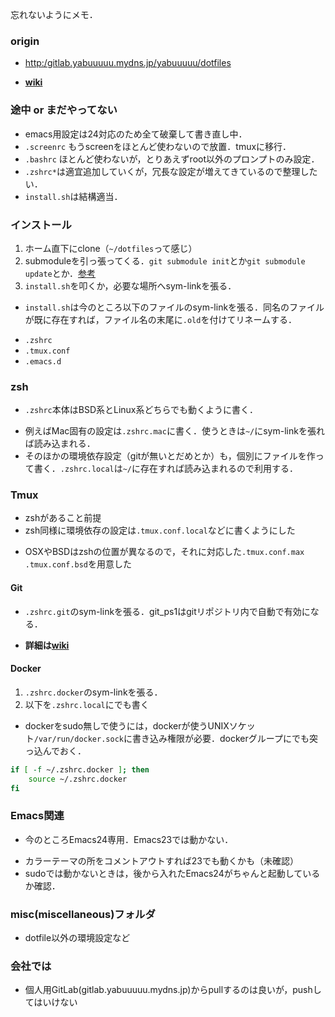 忘れないようにメモ．

### origin
* [http:/gitlab.yabuuuuu.mydns.jp/yabuuuuu/dotfiles](http://gitlab.yabuuuuu.mydns.jp/yabuuuuu/dotfiles)
 - **[wiki](http://gitlab.yabuuuuu.mydns.jp/yabuuuuu/dotfiles/wikis/home)**

### 途中 or まだやってない
* emacs用設定は24対応のため全て破棄して書き直し中．
* `.screenrc` もうscreenをほとんど使わないので放置．tmuxに移行．
* `.bashrc` ほとんど使わないが，とりあえずroot以外のプロンプトのみ設定．
* `.zshrc*`は適宜追加していくが，冗長な設定が増えてきているので整理したい．
* `install.sh`は結構適当．

### インストール
1. ホーム直下にclone（`~/dotfiles`って感じ）
1. submoduleを引っ張ってくる．`git submodule init`とか`git submodule update`とか．[参考](http://git-scm.com/book/ja/Git-%E3%81%AE%E3%81%95%E3%81%BE%E3%81%96%E3%81%BE%E3%81%AA%E3%83%84%E3%83%BC%E3%83%AB-%E3%82%B5%E3%83%96%E3%83%A2%E3%82%B8%E3%83%A5%E3%83%BC%E3%83%AB)
1. `install.sh`を叩くか，必要な場所へsym-linkを張る．

* `install.sh`は今のところ以下のファイルのsym-linkを張る．同名のファイルが既に存在すれば，ファイル名の末尾に`.old`を付けてリネームする．
 - `.zshrc`
 - `.tmux.conf`
 - `.emacs.d`

### zsh
* `.zshrc`本体はBSD系とLinux系どちらでも動くように書く．
 - 例えばMac固有の設定は`.zshrc.mac`に書く．使うときは`~/`にsym-linkを張れば読み込まれる．
 - そのほかの環境依存設定（gitが無いとだめとか）も，個別にファイルを作って書く．`.zshrc.local`は`~/`に存在すれば読み込まれるので利用する．

### Tmux
* zshがあること前提
* zsh同様に環境依存の設定は`.tmux.conf.local`などに書くようにした
 - OSXやBSDはzshの位置が異なるので，それに対応した`.tmux.conf.max` `.tmux.conf.bsd`を用意した

#### Git
* `.zshrc.git`のsym-linkを張る．git_ps1はgitリポジトリ内で自動で有効になる．
 - **詳細は[wiki](http://gitlab.yabuuuuu.mydns.jp/yabuuuuu/dotfiles/wikis/home)**

#### Docker
1. `.zshrc.docker`のsym-linkを張る．
1. 以下を`.zshrc.local`にでも書く

* dockerをsudo無しで使うには，dockerが使うUNIXソケット`/var/run/docker.sock`に書き込み権限が必要．dockerグループにでも突っ込んでおく．


```Bash
if [ -f ~/.zshrc.docker ]; then
    source ~/.zshrc.docker
fi
```

### Emacs関連
* 今のところEmacs24専用．Emacs23では動かない．
 - カラーテーマの所をコメントアウトすれば23でも動くかも（未確認）
 - sudoでは動かないときは，後から入れたEmacs24がちゃんと起動しているか確認．

### misc(miscellaneous)フォルダ
* dotfile以外の環境設定など

### 会社では
* 個人用GitLab(gitlab.yabuuuuu.mydns.jp)からpullするのは良いが，pushしてはいけない

